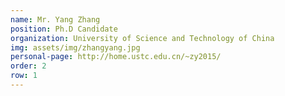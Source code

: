 ```yaml
---
name: Mr. Yang Zhang
position: Ph.D Candidate
organization: University of Science and Technology of China
img: assets/img/zhangyang.jpg
personal-page: http://home.ustc.edu.cn/~zy2015/
order: 2
row: 1
---
```

